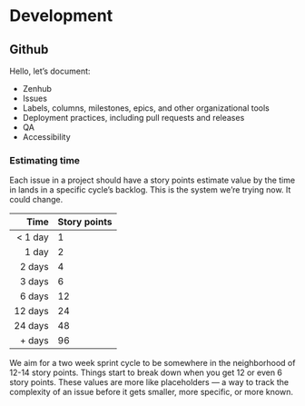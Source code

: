 # Development



## Github

Hello, let’s document:

- Zenhub
- Issues
- Labels, columns, milestones, epics, and other organizational tools
- Deployment practices, including pull requests and releases
- QA
- Accessibility

### Estimating time

Each issue in a project should have a story points estimate value by the time in lands in a specific cycle’s backlog. This is the system we’re trying now. It could change.

| Time        | Story points |
| ----------: | ------------ |
| < 1 day     | 1      		 |
| 1 day       | 2      		 |
| 2 days      | 4      		 |
| 3 days      | 6      		 |
| 6 days      | 12      	 |
| 12 days     | 24      	 |
| 24 days     | 48      	 |
| + days  	  | 96      	 |


We aim for a two week sprint cycle to be somewhere in the neighborhood of 12-14 story points. Things start to break down when you get 12 or even 6 story points. These values are more like placeholders — a way to track the complexity of an issue before it gets smaller, more specific, or more known.